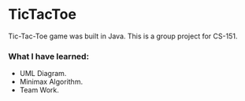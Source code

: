 # TicTacToe
Tic-Tac-Toe game was built in Java. This is a group project for CS-151. 

### What I have learned:
 - UML Diagram.
 - Minimax Algorithm.
 - Team Work.
